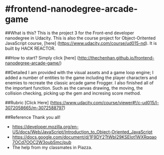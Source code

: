 #frontend-nanodegree-arcade-game
===============================

##What is this?
This is the project 3 for the Front-end developer nanodegree in Udacity.
This is also the course project for Object-Oritented JavaScript course, [here] (https://www.udacity.com/course/ud015-nd). It is built by HACK REACTOR. 

##How to start?
Simply click [here] (http://thechenhan.github.io/frontend-nanodegree-arcade-game/)

##Detailed
I am provided with the visual assets and a game loop engine; I added a number of entities to the game including the player characters and enemies to recreate the classic arcade game Frogger. I also finished all of the important function. Such as the canvas drawing, the moving, the collision checking, picking up the gem and incresing score method.

##Rubric
[Click Here] (https://www.udacity.com/course/viewer#!/c-ud015/l-3072058665/m-3072588797)

##Reference
Thank you all!
* https://developer.mozilla.org/en-US/docs/Web/JavaScript/Introduction_to_Object-Oriented_JavaScript
* https://docs.google.com/document/d/1F9DY2TtWbI29KSEIot1WXRqqao7OCd7OOC2W3oubSmc/pub
* The help from my classmates in Piazza.